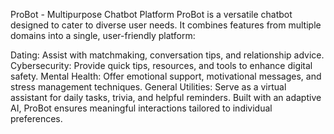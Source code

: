 ProBot - Multipurpose Chatbot Platform
ProBot is a versatile chatbot designed to cater to diverse user needs. It combines features from multiple domains into a single, user-friendly platform:

Dating: Assist with matchmaking, conversation tips, and relationship advice.
Cybersecurity: Provide quick tips, resources, and tools to enhance digital safety.
Mental Health: Offer emotional support, motivational messages, and stress management techniques.
General Utilities: Serve as a virtual assistant for daily tasks, trivia, and helpful reminders.
Built with an adaptive AI, ProBot ensures meaningful interactions tailored to individual preferences.
